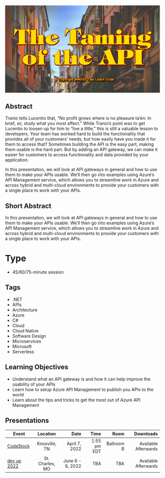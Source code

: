 ![The Taming of the API](Thumbnail.jpg)

## Abstract
Tranio tells Lucentio that, “No profit grows where is no pleasure ta’en: In brief, sir, study what you most affect.” While Tranio’s point was to get Lucentio to loosen up for him to “live a little,” this is still a valuable lesson to developers. Your team has worked hard to build the functionality that provides all of your customers’ needs, but how easily have you made it for them to access that? Sometimes building the API is the easy part; making them usable is the hard part. But by adding an API gateway, we can make it easier for customers to access functionality and data provided by your application.

In this presentation, we will look at API gateways in general and how to use them to make your APIs usable. We’ll then go into examples using Azure’s API Management service, which allows you to streamline work in Azure and across hybrid and multi-cloud environments to provide your customers with a single place to work with your APIs.

## Short Abstract
In this presentation, we will look at API gateways in general and how to use them to make your APIs usable. We’ll then go into examples using Azure’s API Management service, which allows you to streamline work in Azure and across hybrid and multi-cloud environments to provide your customers with a single place to work with your APIs.

# Type
* 45/60/75-minute session

## Tags
* .NET
* APIs
* Architecture
* Azure
* C#
* Cloud
* Cloud Native
* Software Design
* Microservices
* Microsoft
* Serverless

## Learning Objectives
* Understand what an API gateway is and how it can help improve the usability of your APIs
* Learn how to setup Azure API Management to publish you APIs to the world
* Learn about the tips and tricks to get the most out of Azure API Management

## Presentations

| Event | Location | Date | Time | Room | Downloads |
|-------|:--------:|-----:|-----:|-----:|----------:|
| [CodeStock](https://www.codestock.org/) | Knoxville, TN | April 7, 2022 | 1:55 pm EDT | Ballroom B | Available Afterwards |
| [dev up 2022](https://www.devupconf.org/speakers/chad-green) | St. Charles, MO | June 6 - 8, 2022 | TBA | TBA | Available Afterwards | 